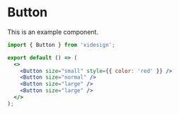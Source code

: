 # Button

This is an example component.

```jsx
import { Button } from 'xidesign';

export default () => (
  <>
    <Button size="small" style={{ color: 'red' }} />
    <Button size="normal" />
    <Button size="large" />
    <Button size="large" />
  </>
);
```
